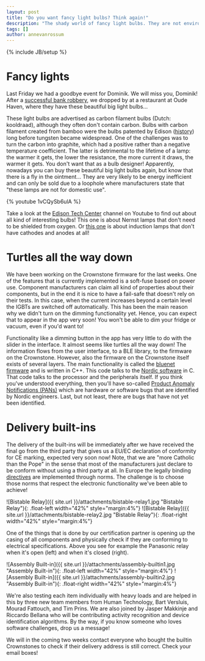```yaml
---
layout: post
title: "Do you want fancy light bulbs? Think again!"
description: "The shady world of fancy light bulbs. They are not environmentally friendly!"
tags: []
author: annevanrossum
---
```

{% include JB/setup %}

# Fancy lights

Last Friday we had a goodbye event for Dominik. We will miss you, Dominik! After a [successful bank robbery](https://www.facebook.com/crownstones/posts/596056237246625), we dropped by at a restaurant at Oude Haven, where they have these beautiful big light bulbs...

These light bulbs are advertised as carbon filament bulbs (Dutch: kooldraad), although they often don't contain carbon. Bulbs with carbon filament created from bamboo were the bulbs patented by Edison ([history](https://www.wikiwand.com/en/Incandescent_light_bulb)) long before tungsten became widespread. One of the challenges was to turn the carbon into graphite, which had a positive rather than a negative temperature coefficient. The latter is detrimental to the lifetime of a lamp: the warmer it gets, the lower the resistance, the more current it draws, the warmer it gets. You don't want that as a bulb designer! Apparently, nowadays you can buy these beautiful big light bulbs again, but know that there is a fly in the ointment... They are very likely to be energy inefficient and can only be sold due to a loophole where manufacturers state that "these lamps are not for domestic use".

{% youtube 1vCQySb6ulA %}
 
Take a look at the [Edison Tech Center](https://www.youtube.com/channel/UCOc3q8ChcDYyeyFROxLDhuw) channel on Youtube to find out about all kind of interesting bulbs! This one is about Nernst lamps that don't need to be shielded from oxygen. Or [this one](https://www.youtube.com/watch?v=EOVej0Kifzo) is about induction lamps that don't have cathodes and anodes at all!

# Turtles all the way down

We have been working on the Crownstone firmware for the last weeks. One of the features that is currently implemented is a soft-fuse based on power use. Component manufacturers can claim all kind of properties about their components, but in the end it is nice to have a fail-safe that doesn't rely on their tests. In this case, when the current increases beyond a certain level the IGBTs are switched off automatically. This has been the main reason why we didn't turn on the dimming functionality yet. Hence, you can expect that to appear in the app very soon! You won't be able to dim your fridge or vacuum, even if you'd want to!

Functionality like a dimming button in the app has very little to do with the slider in the interface. It almost seems like turtles all the way down! The information flows from the user interface, to a BLE library, to the firmware on the Crownstone. However, also the firmware on the Crownstone itself exists of several layers. The main functionality is called the [bluenet firmware](https://github.com/crownstone/bluenet) and is written in C++. This code talks to the [Nordic software](https://developer.nordicsemi.com/nRF5_SDK/doc/) in C. That code talks to the processor and the peripherals itself. If you think you've understood everything, then you'll have so-called [Product Anomaly Notifications (PANs)](https://infocenter.nordicsemi.com/index.jsp?topic=%2Fcom.nordic.infocenter.nrf52832.EngA.errata%2Ferr_832.html&cp=2_2_1_3) which are hardware or software bugs that are identified by Nordic engineers. Last, but not least, there are bugs that have not yet been identified.

# Delivery built-ins

The delivery of the built-ins will be immediately after we have received the final go from the third party that gives us a EU/EC declaration of conformity for CE marking, expected very soon now! Note, that we are "more Catholic than the Pope" in the sense that most of the manufacturers just declare to be conform without using a third party at all. In Europe the legally binding [directives](https://www.wikiwand.com/en/List_of_European_Union_directives) are implemented through norms. The challenge is to choose those norms that respect the electronic functionality we've been able to achieve!

![Bistable Relay]({{ site.url }}/attachments/bistable-relay1.jpg "Bistable Relay"){: .float-left width="42%" style="margin:4%"}
![Bistable Relay]({{ site.url }}/attachments/bistable-relay2.jpg "Bistable Relay"){: .float-right width="42%" style="margin:4%"}

One of the things that is done by our certification partner is opening up the casing of all components and physically check if they are conforming to electrical specifications. Above you see for example the Panasonic relay when it's open (left) and when it's closed (right).

![Assembly Built-in]({{ site.url }}/attachments/assembly-builtin1.jpg "Assembly Built-in"){: .float-left width="42%" style="margin:4%"}
![Assembly Built-in]({{ site.url }}/attachments/assembly-builtin2.jpg "Assembly Built-in"){: .float-right width="42%" style="margin:4%"}

We're also testing each item individually with heavy loads and are helped in this by three new team members from Human Technology, Bart Versluis, Mourad Fattouch, and Tim Prins. We are also joined by Jasper Makkinje and Riccardo Bellana who will be contributing activity recognition and device identification algorithms. By the way, if you know someone who loves software challenges, drop us a message!

We will in the coming two weeks contact everyone who bought the builtin Crownstones to check if their delivery address is still correct. Check your email boxes!
 
